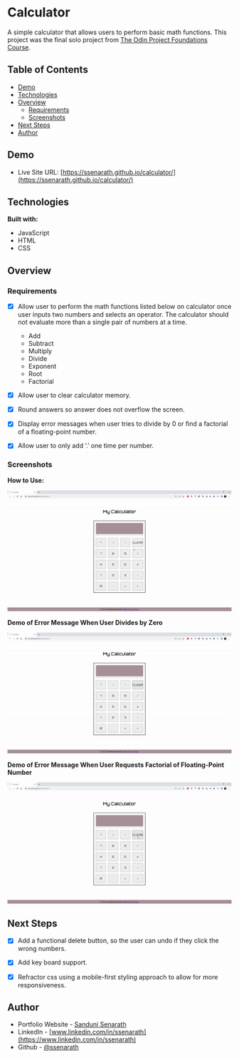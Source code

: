 # Calculator

A simple calculator that allows users to perform basic math functions. This project was the final solo project from [The Odin Project Foundations Course](https://www.theodinproject.com/paths/foundations/courses/foundations). 

## Table of Contents
* [Demo](#demo)
* [Technologies](#technologies)
* [Overview](#overview)
    * [Requirements](#requirements)
    * [Screenshots](#screenshots)
* [Next Steps](#next-steps)
* [Author](#author)

## Demo
* Live Site URL: [https://ssenarath.github.io/calculator/](https://ssenarath.github.io/calculator/)

## Technologies
**Built with:**
* JavaScript
* HTML
* CSS
	
## Overview
### Requirements
- [x] Allow user to perform the math functions listed below on calculator once user inputs two numbers and selects an operator. The calculator should not evaluate more than a single pair of numbers at a time. 
   *	Add
   *	Subtract
   *	Multiply
   *	Divide
   *	Exponent
   *	Root
   *	Factorial

- [x]	Allow user to clear calculator memory.
- [x] Round answers so answer does not overflow the screen. 
- [x] Display error messages when user tries to divide by 0 or find a factorial of a floating-point number. 
- [x] Allow user to only add ‘.’ one time per number. 

### Screenshots
**How to Use:**

![](https://github.com/SSenarath/calculator/blob/b2f34d09addf30f55e3651aa858995d270637c04/screenshots/calculator-demo.gif)



**Demo of Error Message When User Divides by Zero**

![](https://github.com/SSenarath/calculator/blob/b2f34d09addf30f55e3651aa858995d270637c04/screenshots/divide-error.gif)

**Demo of Error Message When User Requests Factorial of Floating-Point Number**

![](https://github.com/SSenarath/calculator/blob/b2f34d09addf30f55e3651aa858995d270637c04/screenshots/floating-number-error.gif)

## Next Steps
- [x] Add a functional delete button, so the user can undo if they click the wrong numbers. 
- [x] Add key board support.
- [x] Refractor css using a mobile-first styling approach to allow for more responsiveness. 


## Author
* Portfolio Website - [Sanduni Senarath](https://ssenarath.github.io/portfolio-website/)
* LinkedIn - [www.linkedin.com/in/ssenarath](https://www.linkedin.com/in/ssenarath)
* Github - [@ssenarath](https://github.com/SSenarath)
